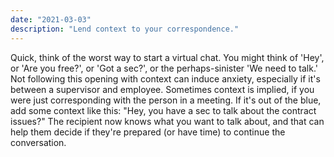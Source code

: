 ```yaml
---
date: "2021-03-03"
description: "Lend context to your correspondence."
---
```


Quick, think of the worst way to start a virtual chat. You might think of 'Hey', or 'Are you free?', or  'Got a sec?', or the perhaps-sinister 'We need to talk.' Not following this opening with context can induce anxiety, especially if it's between a supervisor and employee. Sometimes context is implied, if you were just corresponding with the person in a meeting. If it's out of the blue, add some context like this: "Hey, you have a sec to talk about the contract issues?" The recipient now knows what you want to talk about, and that can help them decide if they're prepared (or have time) to continue the conversation.